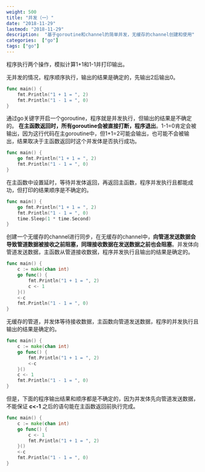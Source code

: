```yaml
---
weight: 500
title: "并发（一）"
date: "2018-11-29"
lastmod: "2018-11-29"
description:  "基于goroutine和channel的简单并发，无缓存的channel创建和使用"
categories:  ["go"]
tags: ["go"]
---
```


程序执行两个操作，模拟计算1+1和1-1并打印输出。

无并发的情况，程序顺序执行，输出的结果是确定的，先输出2后输出0。
```go
func main() {
	fmt.Println("1 + 1 = ", 2)
	fmt.Println("1 - 1 = ", 0)
}
```

通过go关键字开启一个goroutine，程序就是并发执行，但输出的结果是不确定的。 __在主函数返回时，所有goroutine会被直接打断，程序退出__。1-1=0肯定会被输出，因为这行代码在主goroutine中，但1+1=2可能会输出，也可能不会被输出，结果取决于主函数返回时这个并发体是否执行成功。
```go
func main() {
	go fmt.Println("1 + 1 = ", 2)
	fmt.Println("1 - 1 = ", 0)
}
```

在主函数中设置延时，等待并发体返回，再返回主函数，程序并发执行且都能成功，但打印的结果顺序是不确定的。
```go
func main() {
	go fmt.Println("1 + 1 = ", 2)
	fmt.Println("1 - 1 = ", 0)
	time.Sleep(1 * time.Second)
}
```

创建一个无缓存的channel进行同步，在无缓存的channel中，__向管道发送数据会导致管道数据被接收之前阻塞，同理接收数据在发送数据之前也会阻塞__。并发体向管道发送数据，主函数从管道接收数据，程序并发执行且输出的结果是确定的。
```go
func main() {
	c := make(chan int)
	go func() {
		fmt.Println("1 + 1 = ", 2)
		c <- 1
	}()
	<-c
	fmt.Println("1 - 1 = ", 0)
}
```

无缓存的管道，并发体等待接收数据，主函数向管道发送数据，程序的并发执行且输出的结果是确定的。
```go
func main() {
	c := make(chan int)
	go func() {
		fmt.Println("1 + 1 = ", 2)
		<-c
	}()
	c <- 1
	fmt.Println("1 - 1 = ", 0)
}
```

但是，下面的程序输出结果和顺序都是不确定的，因为并发体先向管道发送数据，不能保证 __c<-1__ 之后的语句能在主函数返回前执行完成。
```go
func main() {
	c := make(chan int)
	go func() {
        c <- 1
		fmt.Println("1 + 1 = ", 2)
	}()
	<-c
	fmt.Println("1 - 1 = ", 0)
}
```
